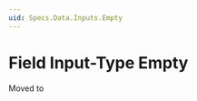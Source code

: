 ```yaml
---
uid: Specs.Data.Inputs.Empty
---
```

# Field Input-Type **Empty**

Moved to [](xref:Basics.Data.Fields.Empty)